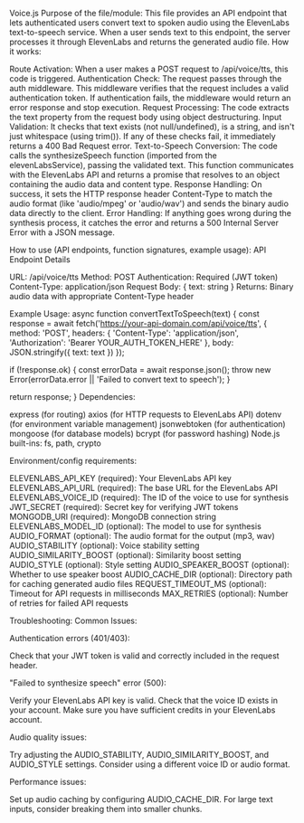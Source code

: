 Voice.js
Purpose of the file/module:
This file provides an API endpoint that lets authenticated users convert text to spoken audio using the ElevenLabs text-to-speech service. When a user sends text to this endpoint, the server processes it through ElevenLabs and returns the generated audio file.
How it works:

Route Activation: When a user makes a POST request to /api/voice/tts, this code is triggered.
Authentication Check: The request passes through the auth middleware. This middleware verifies that the request includes a valid authentication token. If authentication fails, the middleware would return an error response and stop execution.
Request Processing: The code extracts the text property from the request body using object destructuring.
Input Validation: It checks that text exists (not null/undefined), is a string, and isn't just whitespace (using trim()). If any of these checks fail, it immediately returns a 400 Bad Request error.
Text-to-Speech Conversion: The code calls the synthesizeSpeech function (imported from the elevenLabsService), passing the validated text. This function communicates with the ElevenLabs API and returns a promise that resolves to an object containing the audio data and content type.
Response Handling: On success, it sets the HTTP response header Content-Type to match the audio format (like 'audio/mpeg' or 'audio/wav') and sends the binary audio data directly to the client.
Error Handling: If anything goes wrong during the synthesis process, it catches the error and returns a 500 Internal Server Error with a JSON message.

How to use (API endpoints, function signatures, example usage):
API Endpoint Details

URL: /api/voice/tts
Method: POST
Authentication: Required (JWT token)
Content-Type: application/json
Request Body: { text: string }
Returns: Binary audio data with appropriate Content-Type header

Example Usage:
async function convertTextToSpeech(text) {
  const response = await fetch('https://your-api-domain.com/api/voice/tts', {
    method: 'POST',
    headers: {
      'Content-Type': 'application/json',
      'Authorization': 'Bearer YOUR_AUTH_TOKEN_HERE'
    },
    body: JSON.stringify({
      text: text
    })
  });
  
  if (!response.ok) {
    const errorData = await response.json();
    throw new Error(errorData.error || 'Failed to convert text to speech');
  }
  
  return response;
}
Dependencies:

express (for routing)
axios (for HTTP requests to ElevenLabs API)
dotenv (for environment variable management)
jsonwebtoken (for authentication)
mongoose (for database models)
bcrypt (for password hashing)
Node.js built-ins: fs, path, crypto

Environment/config requirements:

ELEVENLABS_API_KEY (required): Your ElevenLabs API key
ELEVENLABS_API_URL (required): The base URL for the ElevenLabs API
ELEVENLABS_VOICE_ID (required): The ID of the voice to use for synthesis
JWT_SECRET (required): Secret key for verifying JWT tokens
MONGODB_URI (required): MongoDB connection string
ELEVENLABS_MODEL_ID (optional): The model to use for synthesis
AUDIO_FORMAT (optional): The audio format for the output (mp3, wav)
AUDIO_STABILITY (optional): Voice stability setting
AUDIO_SIMILARITY_BOOST (optional): Similarity boost setting
AUDIO_STYLE (optional): Style setting
AUDIO_SPEAKER_BOOST (optional): Whether to use speaker boost
AUDIO_CACHE_DIR (optional): Directory path for caching generated audio files
REQUEST_TIMEOUT_MS (optional): Timeout for API requests in milliseconds
MAX_RETRIES (optional): Number of retries for failed API requests

Troubleshooting:
Common Issues:

Authentication errors (401/403):

Check that your JWT token is valid and correctly included in the request header.


"Failed to synthesize speech" error (500):

Verify your ElevenLabs API key is valid.
Check that the voice ID exists in your account.
Make sure you have sufficient credits in your ElevenLabs account.


Audio quality issues:

Try adjusting the AUDIO_STABILITY, AUDIO_SIMILARITY_BOOST, and AUDIO_STYLE settings.
Consider using a different voice ID or audio format.


Performance issues:

Set up audio caching by configuring AUDIO_CACHE_DIR.
For large text inputs, consider breaking them into smaller chunks.